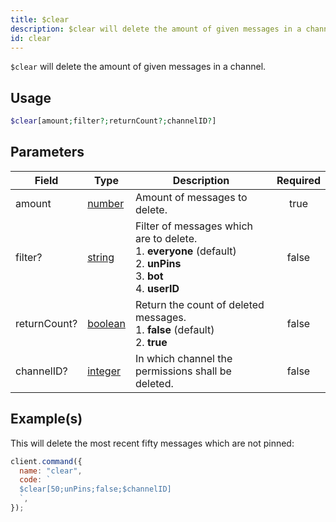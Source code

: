```yaml
---
title: $clear
description: $clear will delete the amount of given messages in a channel.
id: clear
---
```


`$clear` will delete the amount of given messages in a channel.

## Usage

```php
$clear[amount;filter?;returnCount?;channelID?]
```

## Parameters

| Field        | Type                                                                                                | Description                                                                                                                          | Required |
| ------------ | --------------------------------------------------------------------------------------------------- | ------------------------------------------------------------------------------------------------------------------------------------ | :------: |
| amount       | [number](https://developer.mozilla.org/en-US/docs/Web/JavaScript/Reference/Global_Objects/Number)   | Amount of messages to delete.                                                                                                        |   true   |
| filter?      | [string](https://developer.mozilla.org/en-US/docs/Web/JavaScript/Reference/Global_Objects/String)   | Filter of messages which are to delete. <br /> 1. **everyone** (default) <br /> 2. **unPins** <br /> 3. **bot** <br /> 4. **userID** |  false   |
| returnCount? | [boolean](https://developer.mozilla.org/en-US/docs/Web/JavaScript/Reference/Global_Objects/Boolean) | Return the count of deleted messages. <br /> 1. **false** (default) <br /> 2. **true**                                               |  false   |
| channelID?   | [integer](https://developer.mozilla.org/en-US/docs/Web/JavaScript/Reference/Global_Objects/Integer) | In which channel the permissions shall be deleted.                                                                                   |  false   |

## Example(s)

This will delete the most recent fifty messages which are not pinned:

```javascript
client.command({
  name: "clear",
  code: `
  $clear[50;unPins;false;$channelID]
  `,
});
```
